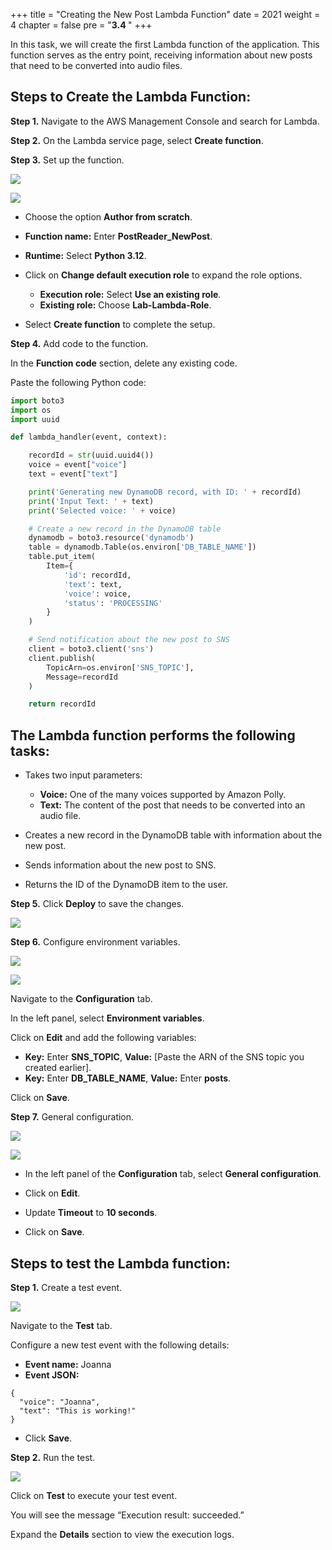 +++
title = "Creating the New Post Lambda Function"
date = 2021
weight = 4
chapter = false
pre = "<b>3.4 </b>"
+++

In this task, we will create the first Lambda function of the application. This function serves as the entry point, receiving information about new posts that need to be converted into audio files.

## Steps to Create the Lambda Function:

**Step 1.** Navigate to the AWS Management Console and search for Lambda.

**Step 2.** On the Lambda service page, select **Create function**.

**Step 3.** Set up the function.

![](/images/Aspose.Words.e13c2680-26b7-4f33-be2e-ef4ed39807a7.016.png)

![](/images/Aspose.Words.e13c2680-26b7-4f33-be2e-ef4ed39807a7.017.png)

- Choose the option **Author from scratch**.
- **Function name:** Enter **PostReader_NewPost**.
- **Runtime:** Select **Python 3.12**.
- Click on **Change default execution role** to expand the role options.

    - **Execution role:** Select **Use an existing role**.
    - **Existing role:** Choose **Lab-Lambda-Role**.

- Select **Create function** to complete the setup.

**Step 4.** Add code to the function.

In the **Function code** section, delete any existing code.

Paste the following Python code:
```python
import boto3
import os
import uuid

def lambda_handler(event, context):

    recordId = str(uuid.uuid4())
    voice = event["voice"]
    text = event["text"]

    print('Generating new DynamoDB record, with ID: ' + recordId)
    print('Input Text: ' + text)
    print('Selected voice: ' + voice)

    # Create a new record in the DynamoDB table
    dynamodb = boto3.resource('dynamodb')
    table = dynamodb.Table(os.environ['DB_TABLE_NAME'])
    table.put_item(
        Item={
            'id': recordId,
            'text': text,
            'voice': voice,
            'status': 'PROCESSING'
        }
    )

    # Send notification about the new post to SNS
    client = boto3.client('sns')
    client.publish(
        TopicArn=os.environ['SNS_TOPIC'],
        Message=recordId
    )

    return recordId
```

## The Lambda function performs the following tasks:

- Takes two input parameters:
    + **Voice:** One of the many voices supported by Amazon Polly.
    + **Text:** The content of the post that needs to be converted into an audio file.

- Creates a new record in the DynamoDB table with information about the new post.

- Sends information about the new post to SNS.

- Returns the ID of the DynamoDB item to the user.

**Step 5.** Click **Deploy** to save the changes.

![](/images/Aspose.Words.e13c2680-26b7-4f33-be2e-ef4ed39807a7.018.png)

**Step 6.** Configure environment variables.

![](/images/Aspose.Words.e13c2680-26b7-4f33-be2e-ef4ed39807a7.019.png)

![](/images/Aspose.Words.e13c2680-26b7-4f33-be2e-ef4ed39807a7.020.png)

Navigate to the **Configuration** tab.

In the left panel, select **Environment variables**.

Click on **Edit** and add the following variables:

+ **Key:** Enter **SNS_TOPIC**, **Value:** [Paste the ARN of the SNS topic you created earlier].
+ **Key:** Enter **DB_TABLE_NAME**, **Value:** Enter **posts**.

Click on **Save**.

**Step 7.** General configuration.

![](/images/Aspose.Words.e13c2680-26b7-4f33-be2e-ef4ed39807a7.021.png)

![](/images/Aspose.Words.e13c2680-26b7-4f33-be2e-ef4ed39807a7.022.png)

- In the left panel of the **Configuration** tab, select **General configuration**.

- Click on **Edit**.

- Update **Timeout** to **10 seconds**.

- Click on **Save**.

## Steps to test the Lambda function:

**Step 1.** Create a test event.

![](/images/Aspose.Words.e13c2680-26b7-4f33-be2e-ef4ed39807a7.023.png)

Navigate to the **Test** tab.

Configure a new test event with the following details:

+ **Event name:** Joanna
+ **Event JSON:**

```
{
  "voice": "Joanna",
  "text": "This is working!"
}
```
+ Click **Save**.

**Step 2.** Run the test.

![](/images/Aspose.Words.e13c2680-26b7-4f33-be2e-ef4ed39807a7.024.png)

Click on **Test** to execute your test event.

You will see the message “Execution result: succeeded.”

Expand the **Details** section to view the execution logs.
